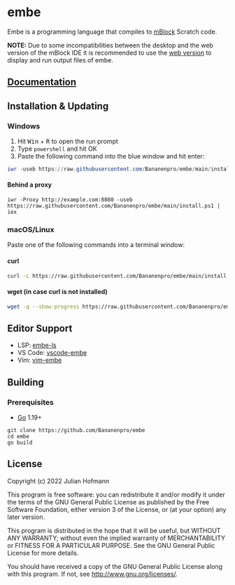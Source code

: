 # embe

Embe is a programming language that compiles to [mBlock](https://makeblock.com) Scratch code.

**NOTE:** Due to some incompatibilities between the desktop and the web version of the mBlock IDE it is recommended to use the [web version](https://ide.mblock.cc/) to display and run output files of embe.

## [Documentation](docs/documentation.md)

## Installation & Updating

### Windows

1. Hit <kbd>Win</kbd> + <kbd>R</kbd> to open the run prompt
2. Type `powershell` and hit OK
3. Paste the following command into the blue window and hit enter:

```powershell
iwr -useb https://raw.githubusercontent.com/Bananenpro/embe/main/install.ps1 | iex
```

#### Behind a proxy

```
iwr -Proxy http://example.com:8080 -useb https://raw.githubusercontent.com/Bananenpro/embe/main/install.ps1 | iex
```

### macOS/Linux

Paste one of the following commands into a terminal window:

#### curl

```bash
curl -L https://raw.githubusercontent.com/Bananenpro/embe/main/install.sh | bash
```

#### wget (in case curl is not installed)

```bash
wget -q --show-progress https://raw.githubusercontent.com/Bananenpro/embe/main/install.sh -O- | bash
```

## Editor Support

- LSP: [embe-ls](https://github.com/Bananenpro/embe-ls)
- VS Code: [vscode-embe](https://github.com/Bananenpro/vscode-embe)
- Vim: [vim-embe](https://github.com/Bananenpro/vim-embe)

## Building

### Prerequisites

- [Go](https://go.dev) 1.19+

```
git clone https://github.com/Bananenpro/embe
cd embe
go build
```

## License

Copyright (c) 2022 Julian Hofmann

This program is free software: you can redistribute it and/or modify
it under the terms of the GNU General Public License as published by
the Free Software Foundation, either version 3 of the License, or
(at your option) any later version.

This program is distributed in the hope that it will be useful,
but WITHOUT ANY WARRANTY; without even the implied warranty of
MERCHANTABILITY or FITNESS FOR A PARTICULAR PURPOSE.  See the
GNU General Public License for more details.

You should have received a copy of the GNU General Public License
along with this program.  If not, see <http://www.gnu.org/licenses/>.
